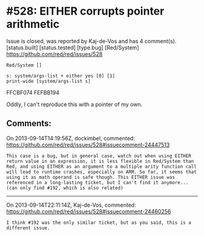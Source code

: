 
#528: EITHER corrupts pointer arithmetic
================================================================================
Issue is closed, was reported by Kaj-de-Vos and has 4 comment(s).
[status.built] [status.tested] [type.bug] [Red/System]
<https://github.com/red/red/issues/528>

```
Red/System []

s: system/args-list + either yes [0] [1]
print-wide [system/args-list s]
```

FFCBF074 FEFBB194

Oddly, I can't reproduce this with a pointer of my own.



Comments:
--------------------------------------------------------------------------------

On 2013-09-14T14:19:56Z, dockimbel, commented:
<https://github.com/red/red/issues/528#issuecomment-24447513>

    This case is a bug, but in general case, watch out when using EITHER return value in an expression, it is less flexible in Red/System than Red, and using EITHER as an argument to a multiple arity function call will lead to runtime crashes, especially on ARM. So far, it seems that using it as math operand is safe though. This EITHER issue was referenced in a long-lasting ticket, but I can't find it anymore...(can only find #192, which is also related)

--------------------------------------------------------------------------------

On 2013-09-14T22:11:14Z, Kaj-de-Vos, commented:
<https://github.com/red/red/issues/528#issuecomment-24460256>

    I think #192 was the only similar ticket, but as you said, this is a different issue.

